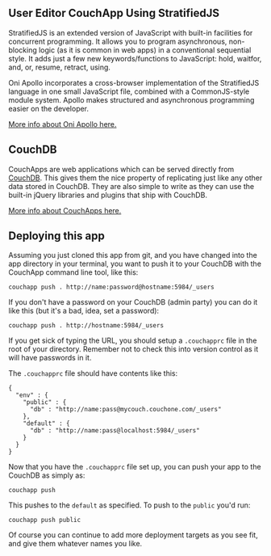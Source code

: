 ## User Editor CouchApp Using StratifiedJS

StratifiedJS is an extended version of JavaScript with built-in facilities for concurrent programming.
It allows you to program asynchronous, non-blocking logic (as it is common in web apps) in a conventional sequential style. It adds just a few new keywords/functions to JavaScript: hold, waitfor, and, or, resume, retract, using.

Oni Apollo incorporates a cross-browser implementation of the StratifiedJS language in one small JavaScript file, combined with a CommonJS-style module system. Apollo makes structured and asynchronous programming easier on the developer.

[More info about Oni Apollo here.](http://onilabs.com/docs)


## CouchDB

CouchApps are web applications which can be served directly from [CouchDB](http://couchdb.apache.org). This gives them the nice property of replicating just like any other data stored in CouchDB. They are also simple to write as they can use the built-in jQuery libraries and plugins that ship with CouchDB.

[More info about CouchApps here.](http://couchapp.org)

## Deploying this app

Assuming you just cloned this app from git, and you have changed into the app directory in your terminal, you want to push it to your CouchDB with the CouchApp command line tool, like this:

    couchapp push . http://name:password@hostname:5984/_users

If you don't have a password on your CouchDB (admin party) you can do it like this (but it's a bad, idea, set a password):

    couchapp push . http://hostname:5984/_users

If you get sick of typing the URL, you should setup a `.couchapprc` file in the root of your directory. Remember not to check this into version control as it will have passwords in it.

The `.couchapprc` file should have contents like this:

    {
      "env" : {
        "public" : {
          "db" : "http://name:pass@mycouch.couchone.com/_users"
        },
        "default" : {
          "db" : "http://name:pass@localhost:5984/_users"
        }
      }
    }

Now that you have the `.couchapprc` file set up, you can push your app to the CouchDB as simply as:

    couchapp push

This pushes to the `default` as specified. To push to the `public` you'd run:

    couchapp push public

Of course you can continue to add more deployment targets as you see fit, and give them whatever names you like.
